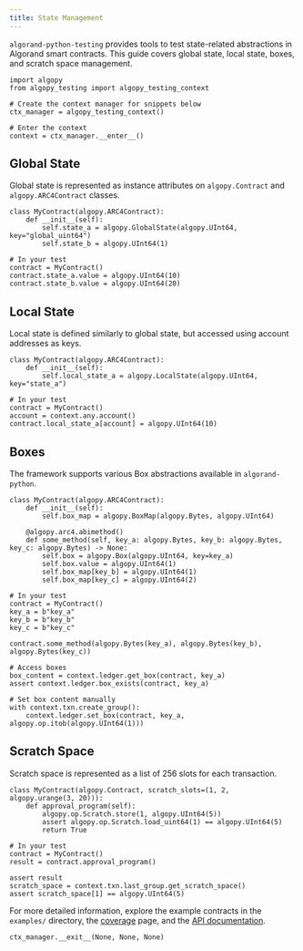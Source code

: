 ```yaml
---
title: State Management
---
```


`algorand-python-testing` provides tools to test state-related abstractions in Algorand smart contracts. This guide covers global state, local state, boxes, and scratch space management.

```{testsetup}
import algopy
from algopy_testing import algopy_testing_context

# Create the context manager for snippets below
ctx_manager = algopy_testing_context()

# Enter the context
context = ctx_manager.__enter__()
```

## Global State

Global state is represented as instance attributes on `algopy.Contract` and `algopy.ARC4Contract` classes.

```{testcode}
class MyContract(algopy.ARC4Contract):
    def __init__(self):
        self.state_a = algopy.GlobalState(algopy.UInt64, key="global_uint64")
        self.state_b = algopy.UInt64(1)

# In your test
contract = MyContract()
contract.state_a.value = algopy.UInt64(10)
contract.state_b.value = algopy.UInt64(20)
```

## Local State

Local state is defined similarly to global state, but accessed using account addresses as keys.

```{testcode}
class MyContract(algopy.ARC4Contract):
    def __init__(self):
        self.local_state_a = algopy.LocalState(algopy.UInt64, key="state_a")

# In your test
contract = MyContract()
account = context.any.account()
contract.local_state_a[account] = algopy.UInt64(10)
```

## Boxes

The framework supports various Box abstractions available in `algorand-python`.

```{testcode}
class MyContract(algopy.ARC4Contract):
    def __init__(self):
        self.box_map = algopy.BoxMap(algopy.Bytes, algopy.UInt64)

    @algopy.arc4.abimethod()
    def some_method(self, key_a: algopy.Bytes, key_b: algopy.Bytes, key_c: algopy.Bytes) -> None:
        self.box = algopy.Box(algopy.UInt64, key=key_a)
        self.box.value = algopy.UInt64(1)
        self.box_map[key_b] = algopy.UInt64(1)
        self.box_map[key_c] = algopy.UInt64(2)

# In your test
contract = MyContract()
key_a = b"key_a"
key_b = b"key_b"
key_c = b"key_c"

contract.some_method(algopy.Bytes(key_a), algopy.Bytes(key_b), algopy.Bytes(key_c))

# Access boxes
box_content = context.ledger.get_box(contract, key_a)
assert context.ledger.box_exists(contract, key_a)

# Set box content manually
with context.txn.create_group():
    context.ledger.set_box(contract, key_a, algopy.op.itob(algopy.UInt64(1)))
```

## Scratch Space

Scratch space is represented as a list of 256 slots for each transaction.

```{testcode}
class MyContract(algopy.Contract, scratch_slots=(1, 2, algopy.urange(3, 20))):
    def approval_program(self):
        algopy.op.Scratch.store(1, algopy.UInt64(5))
        assert algopy.op.Scratch.load_uint64(1) == algopy.UInt64(5)
        return True

# In your test
contract = MyContract()
result = contract.approval_program()

assert result
scratch_space = context.txn.last_group.get_scratch_space()
assert scratch_space[1] == algopy.UInt64(5)
```

For more detailed information, explore the example contracts in the `examples/` directory, the [coverage](../coverage) page, and the [API documentation](../api).

```{testcleanup}
ctx_manager.__exit__(None, None, None)
```
